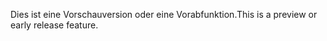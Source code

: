 <span data-ttu-id="8f280-101">Dies ist eine Vorschauversion oder eine Vorabfunktion.</span><span class="sxs-lookup"><span data-stu-id="8f280-101">This is a preview or early release feature.</span></span>